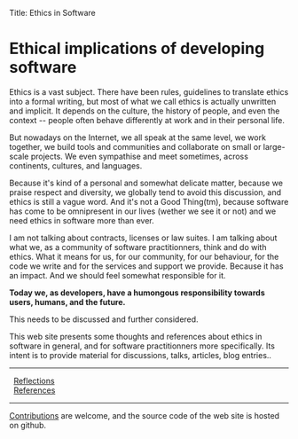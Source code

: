 Title: Ethics in Software

# Ethical implications of developing software

Ethics is a vast subject. There have been rules, guidelines to translate ethics into a formal writing, but most of what we call ethics is actually unwritten and implicit. It depends on the culture, the history of people, and even the context -- people often behave differently at work and in their personal life.

But nowadays on the Internet, we all speak at the same level, we work together, we build tools and communities and collaborate on small or large-scale projects. We even sympathise and meet sometimes, across continents, cultures, and languages.

Because it's kind of a personal and somewhat delicate matter, because we praise respect and diversity, we globally tend to avoid this discussion, and ethics is still a vague word. And it's not a Good Thing(tm), because software has come to be omnipresent in our lives (wether we see it or not) and we need ethics in software more than ever.

I am not talking about contracts, licenses or law suites. I am talking about what we, as a community of software practitionners, think and do with ethics. What it means for us, for our community, for our behaviour, for the code we write and for the services and support we provide. Because it has an impact. And we should feel somewhat responsible for it.

**Today we, as developers, have a humongous responsibility towards users, humans, and the future.**

This needs to be discussed and further considered.

This web site presents some thoughts and references about ethics in software in general, and for software practitionners more specifically. Its intent is to provide material for discussions, talks, articles, blog entries..

-----

<div class="row">
  <div class="col-lg-6">
    <i class="fa fa-search fa-2x"></i> &nbsp; <a href="reflections/">Reflections</a>
  </div>
  <div class="col-lg-6">
    <i class="fa fa-newspaper-o fa-2x"></i> &nbsp; <a href="references/">References</a>
  </div>
</div>

-----

[Contributions](about.html) are welcome, and the source code of the web site is hosted on github.
